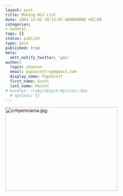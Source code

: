 ```yaml
---
layout: post
title: Making His List
date: 2001-12-02 19:12:07.000000000 +01:00
categories:
- General
tags: []
status: publish
type: post
published: true
meta:
  aktt_notify_twitter: 'yes'
author:
  login: shanson
  email: papascott-wp@gmail.com
  display_name: PapaScott
  first_name: Scott
  last_name: Hanson
# excerpt: !ruby/object:Hpricot::Doc
  # options: {}
---
```

<p><img src="http://www.papascott.de/wordpress/wp-content/uploads/2001/12/crhpenmama.jpg" height="262" width="350" border="0" alt="crhpenmama.jpg: " /></p>
